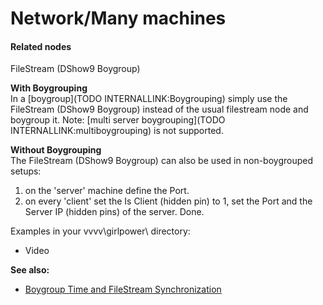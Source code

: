 # Network/Many machines


#### Related nodes
<span class="node"> FileStream (DShow9 Boygroup)</span>  




**With Boygrouping**  
In a [boygroup](TODO INTERNALLINK:Boygrouping) simply use the <span class="node"> FileStream (DShow9 Boygroup)</span> instead of the usual filestream node and boygroup it. Note: [multi server boygrouping](TODO INTERNALLINK:multiboygrouping) is not supported.  

**Without Boygrouping**  
The <span class="node"> FileStream (DShow9 Boygroup)</span> can also be used in non-boygrouped setups:   
1. on the 'server' machine define the <span class="pin">Port</span>.
1. on every 'client' set the <span class="pin">Is Client</span> (hidden pin) to 1, set the <span class="pin">Port</span> and the <span class="pin">Server IP</span> (hidden pins) of the server. Done.

Examples in your vvvv\girlpower\ directory:  
* Video  

**See also:**  
* <a href="https://vvvv.org/blog/boygroup-time-and-filestream-synchronization" class="extURL blog" target="_blank">Boygroup Time and FileStream Synchronization</a>  



